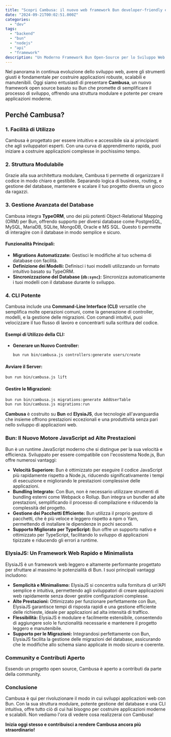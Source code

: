 ```yaml
---
title: "Scopri Cambusa: il nuovo web framework Bun developer-friendly e performante"
date: "2024-09-21T00:02:51.000Z"
categories:
  - "dev"
tags:
  - "backend"
  - "bun"
  - "nodejs"
  - "api"
  - "framework"
description: "Un Moderno Framework Bun Open-Source per lo Sviluppo Web Efficiente"
---
```


Nel panorama in continua evoluzione dello sviluppo web, avere gli strumenti giusti è fondamentale per costruire applicazioni robuste, scalabili e manutenibili. Oggi siamo entusiasti di presentare **Cambusa**, un nuovo framework open source basato su Bun che promette di semplificare il processo di sviluppo, offrendo una struttura modulare e potente per creare applicazioni moderne.

## Perché Cambusa?

### 1. **Facilità di Utilizzo**

Cambusa è progettato per essere intuitivo e accessibile sia ai principianti che agli sviluppatori esperti. Con una curva di apprendimento rapida, puoi iniziare a costruire applicazioni complesse in pochissimo tempo.

### 2. **Struttura Modulabile**

Grazie alla sua architettura modulare, Cambusa ti permette di organizzare il codice in modo chiaro e gestibile. Separando logica di business, routing, e gestione del database, mantenere e scalare il tuo progetto diventa un gioco da ragazzi.

### 3. **Gestione Avanzata del Database**

Cambusa integra **TypeORM**, uno dei più potenti Object-Relational Mapping (ORM) per Bun, offrendo supporto per diversi database come PostgreSQL, MySQL, MariaDB, SQLite, MongoDB, Oracle e MS SQL. Questo ti permette di interagire con il database in modo semplice e sicuro.

#### Funzionalità Principali:
- **Migrations Automatizzate:** Gestisci le modifiche al tuo schema di database con facilità.
- **Definizione dei Modelli:** Definisci i tuoi modelli utilizzando un formato intuitivo basato su TypeORM.
- **Sincronizzazione del Database (`db:sync`):** Sincronizza automaticamente i tuoi modelli con il database durante lo sviluppo.

### 4. **CLI Potente**

Cambusa include una **Command-Line Interface (CLI)** versatile che semplifica molte operazioni comuni, come la generazione di controller, modelli, e la gestione delle migrazioni. Con comandi intuitivi, puoi velocizzare il tuo flusso di lavoro e concentrarti sulla scrittura del codice.

#### Esempi di Utilizzo della CLI:

- **Generare un Nuovo Controller:**
  ```bash
  bun run bin/cambusa.js controllers:generate users/create
  ```

#### Avviare il Server:

```bash
bun run bin/cambusa.js lift
```

#### Gestire le Migrazioni:

```bash
bun run bin/cambusa.js migrations:generate AddUserTable
bun run bin/cambusa.js migrations:run
```

**Cambusa** è costruito su **Bun** ed **ElysiaJS**, due tecnologie all'avanguardia che insieme offrono prestazioni eccezionali e una produttività senza pari nello sviluppo di applicazioni web. 

### **Bun: Il Nuovo Motore JavaScript ad Alte Prestazioni**

Bun è un runtime JavaScript moderno che si distingue per la sua velocità e efficienza. Sviluppato per essere compatibile con l'ecosistema Node.js, Bun offre numerosi vantaggi:
- **Velocità Superiore:** Bun è ottimizzato per eseguire il codice JavaScript più rapidamente rispetto a Node.js, riducendo significativamente i tempi di esecuzione e migliorando le prestazioni complessive delle applicazioni.
- **Bundling Integrato:** Con Bun, non è necessario utilizzare strumenti di bundling esterni come Webpack o Rollup. Bun integra un bundler ad alte prestazioni, semplificando il processo di compilazione e riducendo la complessità del progetto.
- **Gestione dei Pacchetti Efficiente:** Bun utilizza il proprio gestore di pacchetti, che è più veloce e leggero rispetto a npm o Yarn, permettendo di installare le dipendenze in pochi secondi.
- **Supporto Migliorato per TypeScript:** Bun offre un supporto nativo e ottimizzato per TypeScript, facilitando lo sviluppo di applicazioni tipizzate e riducendo gli errori a runtime.

### **ElysiaJS: Un Framework Web Rapido e Minimalista**

ElysiaJS è un framework web leggero e altamente performante progettato per sfruttare al massimo le potenzialità di Bun. I suoi principali vantaggi includono:
- **Semplicità e Minimalismo:** ElysiaJS si concentra sulla fornitura di un'API semplice e intuitiva, permettendo agli sviluppatori di creare applicazioni web rapidamente senza dover gestire configurazioni complesse.
- **Alte Prestazioni:** Ottimizzato per funzionare perfettamente con Bun, ElysiaJS garantisce tempi di risposta rapidi e una gestione efficiente delle richieste, ideale per applicazioni ad alta intensità di traffico.
- **Flessibilità:** ElysiaJS è modulare e facilmente estensibile, consentendo di aggiungere solo le funzionalità necessarie e mantenere il progetto leggero e manutenibile.
- **Supporto per le Migrazioni:** Integrandosi perfettamente con Bun, ElysiaJS facilita la gestione delle migrazioni del database, assicurando che le modifiche allo schema siano applicate in modo sicuro e coerente.

### Community e Contributi Aperto

Essendo un progetto open source, Cambusa è aperto a contributi da parte della community. 

### Conclusione

Cambusa è qui per rivoluzionare il modo in cui sviluppi applicazioni web con Bun. Con la sua struttura modulare, potente gestione del database e una CLI intuitiva, offre tutto ciò di cui hai bisogno per costruire applicazioni moderne e scalabili. Non vediamo l'ora di vedere cosa realizzerai con Cambusa!

**Inizia oggi stesso e contribuisci a rendere Cambusa ancora più straordinario!**
